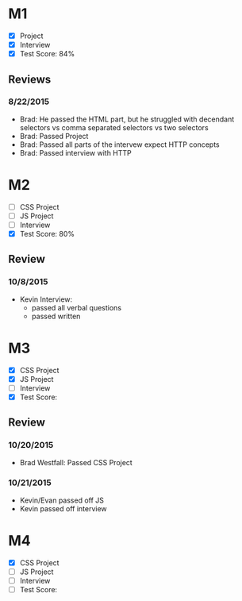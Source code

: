 # M1

- [x] Project
- [x] Interview
- [x] Test Score: 84%

## Reviews

### 8/22/2015

- Brad: He passed the HTML part, but he struggled with decendant selectors vs comma separated selectors vs two selectors
- Brad: Passed Project
- Brad: Passed all parts of the intervew expect HTTP concepts
- Brad: Passed interview with HTTP

# M2

- [ ] CSS Project
- [ ] JS Project
- [ ] Interview
- [x] Test Score: 80%

## Review

### 10/8/2015

- Kevin Interview:
  - passed all verbal questions
  - passed written


# M3

- [x] CSS Project
- [x] JS Project
- [ ] Interview
- [x] Test Score:

## Review

### 10/20/2015

- Brad Westfall: Passed CSS Project

### 10/21/2015

- Kevin/Evan passed off JS
- Kevin passed off interview

# M4

- [x] CSS Project
- [ ] JS Project
- [ ] Interview
- [ ] Test Score:
